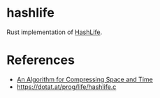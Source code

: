 # hashlife

Rust implementation of [HashLife](https://en.wikipedia.org/wiki/Hashlife).

# References

- [An Algorithm for Compressing Space and Time](https://github.com/mafm/HashLife)
- <https://dotat.at/prog/life/hashlife.c>